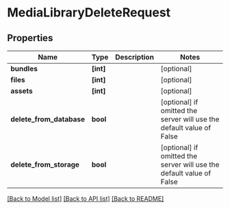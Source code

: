 # MediaLibraryDeleteRequest


## Properties

Name | Type | Description | Notes
------------ | ------------- | ------------- | -------------
**bundles** | **[int]** |  | [optional] 
**files** | **[int]** |  | [optional] 
**assets** | **[int]** |  | [optional] 
**delete_from_database** | **bool** |  | [optional]  if omitted the server will use the default value of False
**delete_from_storage** | **bool** |  | [optional]  if omitted the server will use the default value of False

[[Back to Model list]](../#documentation-for-models) [[Back to API list]](../#documentation-for-api-endpoints) [[Back to README]](../)



